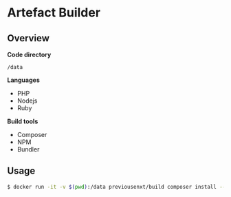 Artefact Builder
================

## Overview

**Code directory**

```
/data
```

**Languages**

* PHP
* Nodejs
* Ruby

**Build tools**

* Composer
* NPM
* Bundler

## Usage

```bash
$ docker run -it -v $(pwd):/data previousenxt/build composer install --prefer-dist
```
